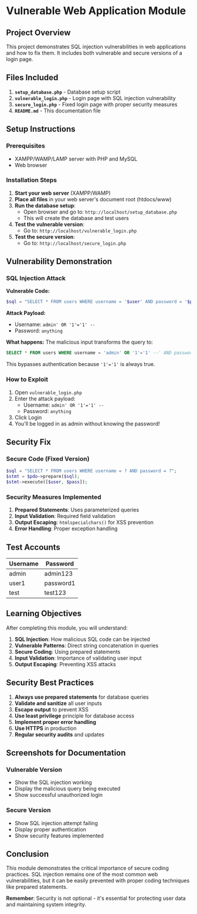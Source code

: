 # Vulnerable Web Application Module

## Project Overview
This project demonstrates SQL injection vulnerabilities in web applications and how to fix them. It includes both vulnerable and secure versions of a login page.

## Files Included

1. **`setup_database.php`** - Database setup script
2. **`vulnerable_login.php`** - Login page with SQL injection vulnerability
3. **`secure_login.php`** - Fixed login page with proper security measures
4. **`README.md`** - This documentation file

## Setup Instructions

### Prerequisites
- XAMPP/WAMP/LAMP server with PHP and MySQL
- Web browser

### Installation Steps

1. **Start your web server** (XAMPP/WAMP)
2. **Place all files** in your web server's document root (htdocs/www)
3. **Run the database setup**:
   - Open browser and go to: `http://localhost/setup_database.php`
   - This will create the database and test users
4. **Test the vulnerable version**:
   - Go to: `http://localhost/vulnerable_login.php`
5. **Test the secure version**:
   - Go to: `http://localhost/secure_login.php`

## Vulnerability Demonstration

### SQL Injection Attack

**Vulnerable Code:**
```php
$sql = "SELECT * FROM users WHERE username = '$user' AND password = '$pass'";
```

**Attack Payload:**
- Username: `admin' OR '1'='1' --`
- Password: `anything`

**What happens:**
The malicious input transforms the query to:
```sql
SELECT * FROM users WHERE username = 'admin' OR '1'='1' --' AND password = 'anything'
```

This bypasses authentication because `'1'='1'` is always true.

### How to Exploit

1. Open `vulnerable_login.php`
2. Enter the attack payload:
   - Username: `admin' OR '1'='1' --`
   - Password: `anything`
3. Click Login
4. You'll be logged in as admin without knowing the password!

## Security Fix

### Secure Code (Fixed Version)
```php
$sql = "SELECT * FROM users WHERE username = ? AND password = ?";
$stmt = $pdo->prepare($sql);
$stmt->execute([$user, $pass]);
```

### Security Measures Implemented

1. **Prepared Statements**: Uses parameterized queries
2. **Input Validation**: Required field validation
3. **Output Escaping**: `htmlspecialchars()` for XSS prevention
4. **Error Handling**: Proper exception handling

## Test Accounts

| Username | Password |
|----------|----------|
| admin    | admin123 |
| user1    | password1 |
| test     | test123  |

## Learning Objectives

After completing this module, you will understand:

1. **SQL Injection**: How malicious SQL code can be injected
2. **Vulnerable Patterns**: Direct string concatenation in queries
3. **Secure Coding**: Using prepared statements
4. **Input Validation**: Importance of validating user input
5. **Output Escaping**: Preventing XSS attacks

## Security Best Practices

1. **Always use prepared statements** for database queries
2. **Validate and sanitize** all user inputs
3. **Escape output** to prevent XSS
4. **Use least privilege** principle for database access
5. **Implement proper error handling**
6. **Use HTTPS** in production
7. **Regular security audits** and updates

## Screenshots for Documentation

### Vulnerable Version
- Show the SQL injection working
- Display the malicious query being executed
- Show successful unauthorized login

### Secure Version
- Show SQL injection attempt failing
- Display proper authentication
- Show security features implemented

## Conclusion

This module demonstrates the critical importance of secure coding practices. SQL injection remains one of the most common web vulnerabilities, but it can be easily prevented with proper coding techniques like prepared statements.

**Remember**: Security is not optional - it's essential for protecting user data and maintaining system integrity.

